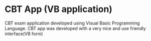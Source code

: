# CBT App (VB application)
 CBT exam application developed using Visual Basic Programming Language. CBT app was developed with a very nice and use friendly interface(VB form)
